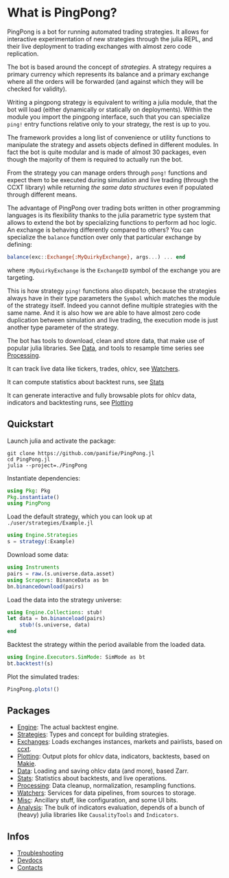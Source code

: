# What is PingPong?

PingPong is a bot for running automated trading strategies. It allows for interactive experimentation of new strategies through the julia REPL, and their live deployment to trading exchanges with almost zero code replication.

The bot is based around the concept of _strategies_. A strategy requires a primary currency which represents its balance and a primary exchange where all the orders will be forwarded (and against which they will be checked for validity).

Writing a pingpong strategy is equivalent to writing a julia module, that the bot will load (either dynamically or statically on deployments). Within the module you import the pingpong interface, such that you can specialize `ping!` entry functions relative only to your strategy, the rest is up to you.

The framework provides a long list of convenience or utility functions to manipulate the strategy and assets objects defined in different modules. In fact the bot is quite modular and is made of almost 30 packages, even though the majority of them is required to actually run the bot.

From the strategy you can manage orders through `pong!` functions and expect them to be executed during simulation and live trading (through the CCXT library) while returning _the same data structures_ even if populated through different means.

The advantage of PingPong over trading bots written in other programming languages is its flexibility thanks to the julia parametric type system that allows to extend the bot by specializing functions to perform ad hoc logic. An exchange is behaving differently compared to others? You can specialize the `balance` function over only that particular exchange by defining:

``` julia
balance(exc::Exchange{:MyQuirkyExchange}, args...) ... end
```

where `:MyQuirkyExchange` is the `ExchangeID` symbol of the exchange you are targeting. 

This is how strategy `ping!` functions also dispatch, because the strategies always have in their type parameters the `Symbol` which matches the module of the strategy itself. Indeed you cannot define multiple strategies with the same name.
And it is also how we are able to have almost zero code duplication between simulation and live trading, the execution mode is just another type parameter of the strategy.

The bot has tools to download, clean and store data, that make use of popular julia libraries. See [Data](data.md), and tools to resample time series see [Processing](processing.md).

It can track live data like tickers, trades, ohlcv, see [Watchers](watchers/watchers.md).

It can compute statistics about backtest runs, see [Stats](stats.md)

It can generate interactive and fully browsable plots for ohlcv data, indicators and backtesting runs, see [Plotting](plotting.md)

## Quickstart

Launch julia and activate the package:

```shell
git clone https://github.com/panifie/PingPong.jl
cd PingPong.jl
julia --project=./PingPong
```

Instantiate dependencies:

```julia
using Pkg: Pkg
Pkg.instantiate()
using PingPong
```

Load the default strategy, which you can look up at `./user/strategies/Example.jl`

```julia
using Engine.Strategies
s = strategy(:Example)
```

Download some data:

```julia
using Instruments
pairs = raw.(s.universe.data.asset)
using Scrapers: BinanceData as bn
bn.binancedownload(pairs)
```

Load the data into the strategy universe:

```julia
using Engine.Collections: stub!
let data = bn.binanceload(pairs)
    stub!(s.universe, data)
end
```

Backtest the strategy within the period available from the loaded data.

```julia
using Engine.Executors.SimMode: SimMode as bt
bt.backtest!(s)
```

Plot the simulated trades:

```julia
PingPong.plots!()

```

## Packages

- [Engine](./engine/engine.md): The actual backtest engine.
- [Strategies](./strategy.md): Types and concept for building strategies.
- [Exchanges](./exchanges.md): Loads exchanges instances, markets and pairlists, based on [ccxt](https://docs.ccxt.com/en/latest/manual.html).
- [Plotting](./plotting.md): Output plots for ohlcv data, indicators, backtests, based on [Makie](https://github.com/MakieOrg/Makie.jl).
- [Data](./data.md): Loading and saving ohlcv data (and more), based Zarr.
- [Stats](./stats.md): Statistics about backtests, and live operations.
- [Processing](./processing.md): Data cleanup, normalization, resampling functions.
- [Watchers](./watchers/watchers.md): Services for data pipelines, from sources to storage.
- [Misc](./misc.md): Ancillary stuff, like configuration, and some UI bits.
- [Analysis](./analysis.md): The bulk of indicators evaluation, depends of a bunch of (heavy) julia libraries like `CausalityTools` and `Indicators`.

## Infos

- [Troubleshooting](./troubleshooting.md)
- [Devdocs](./devdocs.md)
- [Contacts](./contacts.md)

